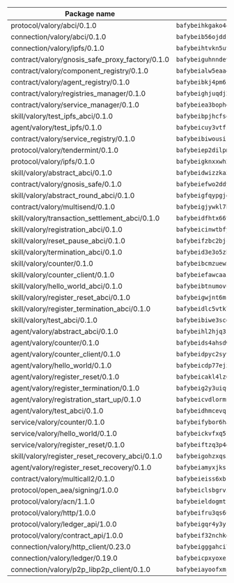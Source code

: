 | Package name                                                  | Package hash                                                  |
| ------------------------------------------------------------- | ------------------------------------------------------------- |
| protocol/valory/abci/0.1.0                                    | `bafybeihkgako44fzgurcv4hgbems4ptdtosae4lopnnr75eczb6kx3x2lm` |
| connection/valory/abci/0.1.0                                  | `bafybeib56ojddzexxbapowofypmpk6zeznqaumwgj7ftneb5ua6sk5k5vm` |
| connection/valory/ipfs/0.1.0                                  | `bafybeihtvkn5uv3ibumme7zzmrxx7iehc6lnjhil726h2jidpdzzjnd5ay` |
| contract/valory/gnosis_safe_proxy_factory/0.1.0               | `bafybeiguhnndevhp7iui65fhcezkunygdw2cwsofl4rcfzr2u2n6ql366q` |
| contract/valory/component_registry/0.1.0                      | `bafybeialw5eaa4v54s7i3sjsuy6d5k624quhxhziqntwq5hnz4g646sb7m` |
| contract/valory/agent_registry/0.1.0                          | `bafybeibkj4pm6ziqh2fl3xfsjiou4ibnxlipmvmqhgvc7xwpnaddbtxzli` |
| contract/valory/registries_manager/0.1.0                      | `bafybeighjuqdj2oq6tqckf7j3mqtighe7lpaahh7qt3sqxtbtjlur4tmj4` |
| contract/valory/service_manager/0.1.0                         | `bafybeiea3bophgb6ikqvpd7lzyluthlhoazbbrknvfncu4j7wbubfsrjeu` |
| skill/valory/test_ipfs_abci/0.1.0                             | `bafybeibpjhcfsqykjal2c26yxtobzn5kgixjlwoosjwbiycp5yrih3ioby` |
| agent/valory/test_ipfs/0.1.0                                  | `bafybeicuy3vtfssxuzonkzcv5uyvzmvbo25pbxxzacubpmp6yu2i2dwc24` |
| contract/valory/service_registry/0.1.0                        | `bafybeibiwousikhaafhuyfbflz6s3f6vi4eqomqpnecfyqzvrpygwagd6q` |
| protocol/valory/tendermint/0.1.0                              | `bafybeiep2dilpmu3je4z2kq7yc7l6n7ax5knwfax2ufvmnflt3uj2wrbju` |
| protocol/valory/ipfs/0.1.0                                    | `bafybeigknxxwh2xts7ijbacils4a4cgq7jhcdvwahshbw22zw5hnncsfla` |
| skill/valory/abstract_abci/0.1.0                              | `bafybeidwizzka3qjotu35zzstoqunp3hjhkx6oojqnlwqsvd3qnjjpmusq` |
| contract/valory/gnosis_safe/0.1.0                             | `bafybeiefwo2ddyhjxcpy2rlchcubv6bj35e5x4kstxwfyvyvdvcpvcoe5q` |
| skill/valory/abstract_round_abci/0.1.0                        | `bafybeigfqypgjg2l2vzsqbjhp5eeza7c2qlyyckyo5bxnofdwleoxhtgza` |
| contract/valory/multisend/0.1.0                               | `bafybeigjywkl7hydjsrkogob3xebj2ifhqwmfhhxoeyrndzhhxi5u6amey` |
| skill/valory/transaction_settlement_abci/0.1.0                | `bafybeidfhtx66tvlhdyxubn5dn75ihrqytzz4qak42z6oqpruqspiuclni` |
| skill/valory/registration_abci/0.1.0                          | `bafybeicinwtbfyyb447yjo6zs4web742x64ky2pojmx6mtfdxsgix3lm2e` |
| skill/valory/reset_pause_abci/0.1.0                           | `bafybeifzbc2bjcbw4libaepfeaolrqvspyzbscng37bi55yv3jj2gz4pyy` |
| skill/valory/termination_abci/0.1.0                           | `bafybeid3e3o5zhc74u6jcceipfn6vzqhu7bspun4snmnh7l5xwrz53mu2q` |
| skill/valory/counter/0.1.0                                    | `bafybeibcmzuew5lxd5dxpj6ri4wmuiqfkndz6kn4kl5cp65uflyq27pnmq` |
| skill/valory/counter_client/0.1.0                             | `bafybeiefawcaaiy4matry7m53k36kqy4uadtmtpuulatnt5afkezx6napa` |
| skill/valory/hello_world_abci/0.1.0                           | `bafybeibtnumovulz6smsf7zmqg6cipi5o2az3ukpfdlnohilvdouxmif2e` |
| skill/valory/register_reset_abci/0.1.0                        | `bafybeigwjnt6mrrejjzopd4vt63wx5frfho6osfwggyogjohr5rqjg5nym` |
| skill/valory/register_termination_abci/0.1.0                  | `bafybeidlc5vtk7g6nhvm4ib753nobqepvrmrkbbrxq6wfqocfmdev5r7cm` |
| skill/valory/test_abci/0.1.0                                  | `bafybeibiwe3scgukuqfdiuv53lcsyh3x5su4ybwozwfiw3sk2vr5y62wlu` |
| agent/valory/abstract_abci/0.1.0                              | `bafybeihl2hjq3zk4t5qxwm6s7bqipxzcqgfbceiqvlpq27thrfkdvlmhlq` |
| agent/valory/counter/0.1.0                                    | `bafybeids4ahsdw45zr7x3qw4g3lvx2hrvwxgkjxax2xd42ivpzych6lq4e` |
| agent/valory/counter_client/0.1.0                             | `bafybeidpyc2syvuv3px52gmeaismyhcn4xskbzts22frwlxrwioj53vh6i` |
| agent/valory/hello_world/0.1.0                                | `bafybeicdp77ejxg5uifsk35hplsum54a6hnwidvztdfo37f5isvcflan2u` |
| agent/valory/register_reset/0.1.0                             | `bafybeicakl4lz6enpojkhgnkd3evkziogvgz3ufrndiofvqglwe7l4j6n4` |
| agent/valory/register_termination/0.1.0                       | `bafybeig2y3uiqu3yomw26dkdawkxmbkg6xhuoirzzbnnoezh3tuxe24oty` |
| agent/valory/registration_start_up/0.1.0                      | `bafybeicvdlormng6zx2kjppvrauftjp7nodv4zfg4zasqrqtsuw4rnohzm` |
| agent/valory/test_abci/0.1.0                                  | `bafybeidhmcevqzsmgzjnhoys7llj65ifc44bmbtahq6iycq6ew7rhgivyu` |
| service/valory/counter/0.1.0                                  | `bafybeifybor6ha2wjo4vkkzkpifxfamat2ohmooozimiuwpgkkusxwxjwe` |
| service/valory/hello_world/0.1.0                              | `bafybeickvfxq5fncmchkabo2flux7knadewzmatuzhq6ywi5gecvqsrjp4` |
| service/valory/register_reset/0.1.0                           | `bafybeiftzq3p4drqmnoq542lsky4l7ihs222i3nbccgcvduveqzwk4e4ka` |
| skill/valory/register_reset_recovery_abci/0.1.0               | `bafybeigohzxqsiunefjlrq3f2pbydlhnxvitlzgse4cqurer6vovxsibey` |
| agent/valory/register_reset_recovery/0.1.0                    | `bafybeiamyxjksres5faexdrz3bobor3mn7lb2xxp7kgkx2nat3ujenx6yi` |
| contract/valory/multicall2/0.1.0                              | `bafybeieiss6xbk74c2wi6zxxjbhfc5nspe3nftm7o2vm3afqxttnk2cvty` |
| protocol/open_aea/signing/1.0.0                               | `bafybeiclsbgrviyxbmi2vex5ze3dhr7ywohrqedebx26jozayxvroqtegq` |
| protocol/valory/acn/1.1.0                                     | `bafybeieldogmtf3m4jdsvt4vvyay3jh54rjn3deasymfw43vz3o42vigmq` |
| protocol/valory/http/1.0.0                                    | `bafybeifru3qs6udfzprax7jxktbsuzn7immfvi3scgfspifq3zdxwkgvnm` |
| protocol/valory/ledger_api/1.0.0                              | `bafybeigqr4y3ykz3iulrcoqmji7hy3dxaoy7zmyyzff4ivpbubcpwdknai` |
| protocol/valory/contract_api/1.0.0                            | `bafybeif32nchkgn6yet7e5gt4auhf7lsahxnj4t36kxbw55p3gi7qpeuxq` |
| connection/valory/http_client/0.23.0                          | `bafybeigggahci7hq6tr3tyueatgkvgn73y4b3av2vk7vtr7jkeuwsqcteq` |
| connection/valory/ledger/0.19.0                               | `bafybeicpxyoxez7lperltamvikxu6vzk2lhqakbivce4nzywyzoqbxoogm` |
| connection/valory/p2p_libp2p_client/0.1.0                     | `bafybeiayoofxmj6z3pasn2akqj3udgq2ta2ar6mv6zoehstul2btvv3gqa` |

